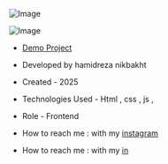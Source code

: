 ![Image](https://github.com/user-attachments/assets/0d4c70a3-8b31-4d83-b004-f52abfb818e3)

![Image](https://github.com/user-attachments/assets/bd6af404-30a8-43af-af23-f5d4be87fd98)


- [Demo Project](https://hamidrezanikbkht.github.io/salon/)

- Developed by hamidreza nikbakht

- Created - 2025

- Technologies Used - Html , css , js ,

- Role - Frontend

- How to reach me : with my [instagram](https://www.instagram.com/hamidrezanikbakht?igsh=dTRxeTdudDRpbmc0)
- How to reach me : with my [in](https://www.linkedin.com/in/hamidreza-nikbakht-787164334)

